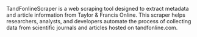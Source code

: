 TandFonlineScraper is a web scraping tool designed to extract metadata and article information from Taylor & Francis Online. This scraper helps researchers, analysts, and developers automate the process of collecting data from scientific journals and articles hosted on tandfonline.com.

